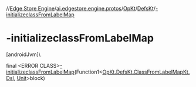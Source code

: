 //[Edge Store Engine](../../../../index.md)/[ai.edgestore.engine.protos](../../index.md)/[OpKt](../index.md)/[DefsKt](index.md)/[-initializeclassFromLabelMap](-initializeclass-from-label-map.md)

# -initializeclassFromLabelMap

[androidJvm]\

final &lt;ERROR CLASS&gt;[-initializeclassFromLabelMap](-initializeclass-from-label-map.md)(Function1&lt;[OpKt.DefsKt.ClassFromLabelMapKt.Dsl](-class-from-label-map-kt/-dsl/index.md), [Unit](https://kotlinlang.org/api/latest/jvm/stdlib/kotlin/-unit/index.html)&gt;block)
